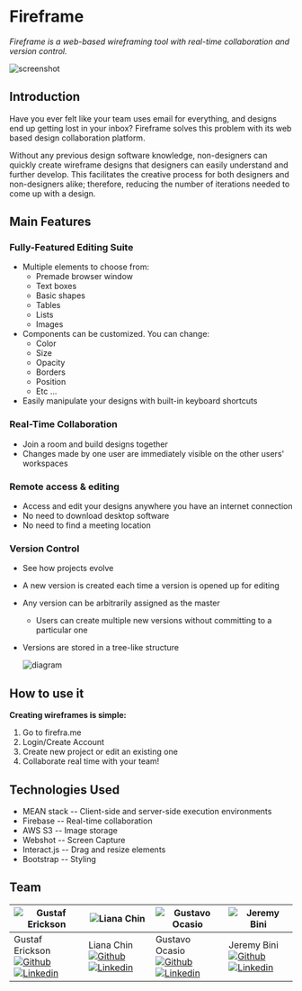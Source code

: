 # Fireframe
*Fireframe is a web-based wireframing tool with real-time collaboration and version control.*

![screenshot][Fireframe_Screenshot]

## Introduction
Have you ever felt like your team uses email for everything, and designs end up getting lost in your inbox? Fireframe solves this problem with its web based design collaboration platform.

Without any previous design software knowledge, non-designers can quickly create wireframe designs that designers can easily understand and further develop. This facilitates the creative process for both designers and non-designers alike; therefore, reducing the number of iterations needed to come up with a design.

## Main Features
### Fully-Featured Editing Suite
* Multiple elements to choose from:
  * Premade browser window
  * Text boxes
  * Basic shapes
  * Tables
  * Lists
  * Images
* Components can be customized. You can change:
  * Color
  * Size
  * Opacity
  * Borders
  * Position
  * Etc ...
* Easily manipulate your designs with built-in keyboard shortcuts

### Real-Time Collaboration
* Join a room and build designs together
* Changes made by one user are immediately visible on the other users' workspaces

### Remote access & editing
* Access and edit your designs anywhere you have an internet connection
* No need to download desktop software
* No need to find a meeting location

### Version Control
* See how projects evolve
* A new version is created each time a version is opened up for editing
* Any version can be arbitrarily assigned as the master
  * Users can create multiple new versions without committing to a particular one
* Versions are stored in a tree-like structure

  ![diagram][VC_TreeStructure]

## How to use it
**Creating wireframes is simple:**
1. Go to firefra.me
2. Login/Create Account
3. Create new project or edit an existing one
4. Collaborate real time with your team!

## Technologies Used
* MEAN stack -- Client-side and server-side execution environments
* Firebase -- Real-time collaboration
* AWS S3 -- Image storage
* Webshot -- Screen Capture
* Interact.js -- Drag and resize elements
* Bootstrap -- Styling

## Team
![Gustaf Erickson][Gustaf_Picture] | ![Liana Chin][Liana_Picture] | ![Gustavo Ocasio][Gustavo_Picture] | ![Jeremy Bini][Jeremy_Picture]
----|----|----|----
Gustaf Erickson [![Github][Github_Logo]][Gustaf_GithubUrl] [![Linkedin][LinkedIn_Logo]][Gustaf_LinkedInUrl] | Liana Chin [![Github][Github_Logo]][Liana_GithubUrl] [![Linkedin][LinkedIn_Logo]][Liana_LinkedInUrl] | Gustavo Ocasio [![Github][Github_Logo]][Gustavo_GithubUrl] [![Linkedin][LinkedIn_Logo]][Gustavo_LinkedInUrl] | Jeremy Bini [![Github][Github_Logo]][Jeremy_GithubUrl] [![Linkedin][LinkedIn_Logo]][Jeremy_LinkedInUrl]


[Fireframe_Screenshot]: https://s3.amazonaws.com/capstone.bucket/FireFrame_Editor_Screenshot.png "Fireframe Editor"
[VC_TreeStructure]: https://s3.amazonaws.com/capstone.bucket/VersionControl_resized.png

[Github_Logo]: https://s3.amazonaws.com/capstone.bucket/GitHub-Mark-14px.png
[LinkedIn_Logo]: https://s3.amazonaws.com/capstone.bucket/In-2C-14px.png

[Gustaf_Picture]: https://s3.amazonaws.com/capstone.bucket/GustafErickson.jpg "Gustaf Erickson"
[Gustaf_GithubUrl]: https://github.com/gerickson808
[Gustaf_LinkedInUrl]: https://www.linkedin.com/in/gustaf-erickson-925a1954

[Liana_Picture]: https://s3.amazonaws.com/capstone.bucket/LianaChin.jpg "Liana Chin"
[Liana_GithubUrl]: https://github.com/pipemadame
[Liana_LinkedInUrl]: https://www.linkedin.com/in/lianachin

[Gustavo_Picture]: https://s3.amazonaws.com/capstone.bucket/GustavoOcasio.jpg "Gustavo Ocasio"
[Gustavo_GithubUrl]: https://github.com/gocasiot
[Gustavo_LinkedInUrl]: https://www.linkedin.com/in/gustavoocasio

[Jeremy_Picture]: https://s3.amazonaws.com/capstone.bucket/JeremiBini.jpg "Jeremy Bini"
[Jeremy_GithubUrl]: https://github.com/jeremybini
[Jeremy_LinkedInUrl]: https://www.linkedin.com/in/jeremybini